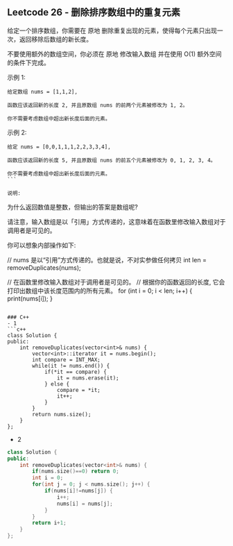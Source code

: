 ## Leetcode 26 - 删除排序数组中的重复元素

给定一个排序数组，你需要在 原地 删除重复出现的元素，使得每个元素只出现一次，返回移除后数组的新长度。

不要使用额外的数组空间，你必须在 原地 修改输入数组 并在使用 O(1) 额外空间的条件下完成。

示例 1:
```
给定数组 nums = [1,1,2], 

函数应该返回新的长度 2, 并且原数组 nums 的前两个元素被修改为 1, 2。 

你不需要考虑数组中超出新长度后面的元素。
```

示例 2:
```
给定 nums = [0,0,1,1,1,2,2,3,3,4],

函数应该返回新的长度 5, 并且原数组 nums 的前五个元素被修改为 0, 1, 2, 3, 4。

你不需要考虑数组中超出新长度后面的元素。
``` 

说明:
```
为什么返回数值是整数，但输出的答案是数组呢?

请注意，输入数组是以「引用」方式传递的，这意味着在函数里修改输入数组对于调用者是可见的。

你可以想象内部操作如下:

// nums 是以“引用”方式传递的。也就是说，不对实参做任何拷贝
int len = removeDuplicates(nums);

// 在函数里修改输入数组对于调用者是可见的。
// 根据你的函数返回的长度, 它会打印出数组中该长度范围内的所有元素。
for (int i = 0; i < len; i++) {
    print(nums[i]);
}
```

### C++
- 1
```c++
class Solution {
public:
    int removeDuplicates(vector<int>& nums) {        
        vector<int>::iterator it = nums.begin();
        int compare = INT_MAX;
        while(it != nums.end()) {
            if(*it == compare) {
                it = nums.erase(it);
            } else {
                compare = *it;
                it++;
            }
        }
        return nums.size();
    }
};
```

- 2
```c++
class Solution {
public:
    int removeDuplicates(vector<int>& nums) {        
        if(nums.size()==0) return 0;
        int i = 0;
        for(int j = 0; j < nums.size(); j++) {
            if(nums[i]!=nums[j]) {
                i++;
                nums[i] = nums[j];
            }
        }
        return i+1;
    }
};
```